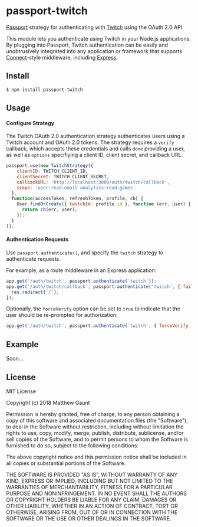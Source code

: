 # passport-twitch

[Passport](http://passportjs.org/) strategy for authenticating with [Twitch](http://www.twitch.tv/) using the OAuth 2.0 API.

This module lets you authenticate using Twitch in your Node.js applications.
By plugging into Passport, Twitch authentication can be easily and
unobtrusively integrated into any application or framework that supports
[Connect](http://www.senchalabs.org/connect/)-style middleware, including
[Express](http://expressjs.com/).

## Install

```bash
$ npm install passport-twitch
```

## Usage
#### Configure Strategy

The Twitch OAuth 2.0 authentication strategy authenticates users using a Twitch account and OAuth 2.0 tokens. The strategy requires a `verify` callback, which accepts these credentials and calls `done` providing a user, as well as `options` specifiying a client ID, client secret, and callback URL.
```javascript
passport.use(new TwitchStrategy({
    clientID: TWITCH_CLIENT_ID,
    clientSecret: TWITCH_CLIENT_SECRET,
    callbackURL: 'http://localhost:3000/auth/twitch/callback',
    scope: 'user:read:email analytics:read:games'
  },
  function(accessToken, refreshToken, profile, cb) {
    User.findOrCreate({ twitchId: profile.id }, function (err, user) {
      return cb(err, user);
    });
  }
));
```

#### Authentication Requests

Use `passport.authenticate()`, and specify the `twitch` strategy to authenticate requests.

For example, as a route middleware in an Express application:
```javascript
app.get('/auth/twitch', passport.authenticate('twitch'));
app.get('/auth/twitch/callback', passport.authenticate('twitch', { failiureRedirect: '/login' }), function(req, res) {
  res.redirect('/');
});
```

Optionally, the `forceVerify` option can be set to `true` to indicate that the user should be re-prompted for authorization:
```javascript
app.get('/auth/twitch', passport.authenticate('twitch', { forceVerify : true }));
```

## Example

Soon...

## License

MIT License

Copyright (c) 2018 Matthew Gaunt

Permission is hereby granted, free of charge, to any person obtaining a copy
of this software and associated documentation files (the "Software"), to deal
in the Software without restriction, including without limitation the rights
to use, copy, modify, merge, publish, distribute, sublicense, and/or sell
copies of the Software, and to permit persons to whom the Software is
furnished to do so, subject to the following conditions:

The above copyright notice and this permission notice shall be included in all
copies or substantial portions of the Software.

THE SOFTWARE IS PROVIDED "AS IS", WITHOUT WARRANTY OF ANY KIND, EXPRESS OR
IMPLIED, INCLUDING BUT NOT LIMITED TO THE WARRANTIES OF MERCHANTABILITY,
FITNESS FOR A PARTICULAR PURPOSE AND NONINFRINGEMENT. IN NO EVENT SHALL THE
AUTHORS OR COPYRIGHT HOLDERS BE LIABLE FOR ANY CLAIM, DAMAGES OR OTHER
LIABILITY, WHETHER IN AN ACTION OF CONTRACT, TORT OR OTHERWISE, ARISING FROM,
OUT OF OR IN CONNECTION WITH THE SOFTWARE OR THE USE OR OTHER DEALINGS IN THE
SOFTWARE.
